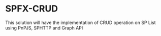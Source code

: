 # SPFX-CRUD
This solution will have the implementation of CRUD operation on SP List using PnPJS, SPHTTP and Graph API
